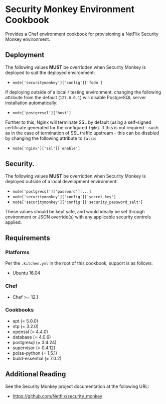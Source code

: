 # Security Monkey Environment Cookbook

Provides a Chef environment cookbook for provisioning a NetFlix Security Monkey environment.

## Deployment

The following values **MUST** be overridden when Security Monkey is deployed to suit the deployed environment:

* `node['securitymonkey']['config']['fqdn']`

If deploying outside of a local / testing environment, changing the following attribute from the default (`127.0.0.1`) will disable PostgreSQL server installation automatically:

* `node['postgresql']['host']`

Further to this, Nginx will terminate SSL by default (using a self-signed certificate generated for the configured `fqdn`). If this is not required - such as in the case of termination of SSL traffic upstream - this can be disabled by changing the following attribute to `false`:

* `node['nginx']['ssl']['enable']`

## Security.

The following values **MUST** be overridden when Security Monkey is deployed outside of a local development environment:

* `node['postgresql']['password'][...]`
* `node['securitymonkey']['config']['secret_key']`
* `node['securitymonkey']['config']['security_password_salt']`

These values should be kept safe, and would ideally be set through environment or JSON override(s) with any applicable security controls applied.

## Requirements

### Platforms

Per the `.kitchen.yml` in the root of this cookbook, support is as follows:

* Ubuntu 16.04

### Chef

* Chef >= 12.1

### Cookbooks

* apt (= 5.0.0)
* ntp (= 3.2.0)
* openssl (= 4.4.0)
* database (= 4.0.6)
* postgresql (= 3.4.24)
* supervisor (= 0.4.12)
* poise-python (= 1.5.1)
* build-essential (= 7.0.2)

## Additional Reading

See the Security Monkey project documentation at the following URL:

* https://github.com/Netflix/security_monkey

